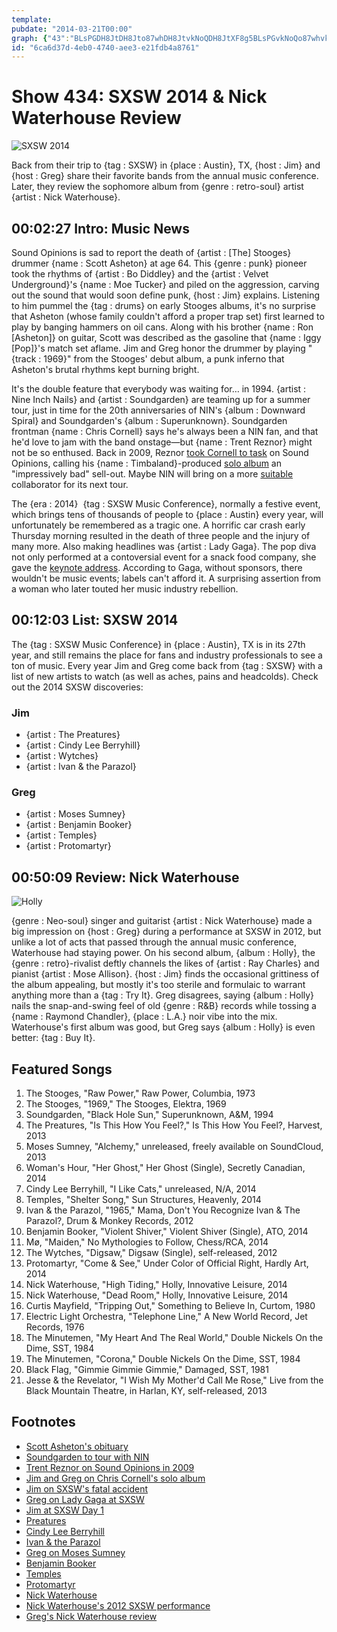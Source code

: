 ```yaml
---
template: 
pubdate: "2014-03-21T00:00"
graph: {"43":"BLsPGDH8JtDH8Jto87whDH8JtvkNoQDH8JtXF8g5BLsPGvkNoQo87whvkNoQTARUivkNoQnPKGyyhPS7TARUinPKGyVJe9zp94wxQ9k1Lp94wx5TX02p94wx5TX02NDHzO5TX02BLecn52Z2INDHzO","K3":"FjmkRaG4LX5DQlJFjmkRFjmkReY9ocFjmkRGJNRT88yjfFjmkRFjmkRxtG37FjmkRGrAGG","2BL":"BDocoBHmDKBHmDKt5mzKBHmDKPvXXOBHmDKd78iu97qipBHm1GX6cfddhnxe"}
id: "6ca6d37d-4eb0-4740-aee3-e21fdb4a8761"
---
```






# Show 434: SXSW 2014 & Nick Waterhouse Review

![SXSW 2014](https://static.soundopinions.org/images/2014/sxsw_web.jpg)

Back from their trip to {tag : SXSW} in {place : Austin}, TX, {host : Jim} and {host : Greg} share their favorite bands from the annual music conference. Later, they review the sophomore album from {genre : retro-soul} artist {artist : Nick Waterhouse}.



## 00:02:27 Intro: Music News

Sound Opinions is sad to report the death of {artist : [The] Stooges} drummer {name : Scott Asheton} at age 64. This {genre : punk} pioneer took the rhythms of {artist : Bo Diddley} and the {artist : Velvet Underground}'s {name : Moe Tucker} and piled on the aggression, carving out the sound that would soon define punk, {host : Jim} explains. Listening to him pummel the {tag : drums} on early Stooges albums, it's no surprise that Asheton (whose family couldn't afford a proper trap set) first learned to play by banging hammers on oil cans. Along with his brother {name : Ron [Asheton]} on guitar, Scott was described as the gasoline that {name : Iggy [Pop]}'s match set aflame. Jim and Greg honor the drummer by playing "{track : 1969}" from the Stooges' debut album, a punk inferno that Asheton's brutal rhythms kept burning bright.

It's the double feature that everybody was waiting for… in 1994. {artist : Nine Inch Nails} and {artist : Soundgarden} are teaming up for a summer tour, just in time for the 20th anniversaries of NIN's {album : Downward Spiral} and Soundgarden's {album : Superunknown}. Soundgarden frontman {name : Chris Cornell} says he's always been a NIN fan, and that he'd love to jam with the band onstage—but {name : Trent Reznor} might not be so enthused. Back in 2009, Reznor [took Cornell to task](/show/186/) on Sound Opinions, calling his {name : Timbaland}-produced [solo album](/show/172/#chriscornell) an "impressively bad" sell-out. Maybe NIN will bring on a more [suitable](http://www.stereogum.com/1279942/heres-the-call-me-maybe-x-nine-inch-nails-mashup-of-your-nightmares/mp3s/) collaborator for its next tour.

The {era : 2014}  {tag : SXSW Music Conference}, normally a festive event, which brings tens of thousands of people to {place : Austin} every year, will unfortunately be remembered as a tragic one. A horrific car crash early Thursday morning resulted in the death of three people and the injury of many more. Also making headlines was {artist : Lady Gaga}. The pop diva not only performed at a contoversial event for a snack food company, she gave the [keynote address](http://www.fuse.tv/2014/03/lady-gaga-sxsw-2014-keynote-address). According to Gaga, without sponsors, there wouldn't be music events; labels can't afford it. A surprising assertion from a woman who later touted her music industry rebellion.



## 00:12:03 List: SXSW 2014

The {tag : SXSW Music Conference} in {place : Austin}, TX is in its 27th year, and still remains the place for fans and industry professionals to see a ton of music. Every year Jim and Greg come back from {tag : SXSW} with a list of new artists to watch (as well as aches, pains and headcolds). Check out the 2014 SXSW discoveries:


### Jim

- {artist : The Preatures}
- {artist : Cindy Lee Berryhill}
- {artist : Wytches}
- {artist : Ivan & the Parazol}


### Greg

- {artist : Moses Sumney}
- {artist : Benjamin Booker}
- {artist : Temples}
- {artist : Protomartyr}



## 00:50:09 Review: Nick Waterhouse

![Holly](https://static.soundopinions.org/assets/434/2BL0.jpg)

{genre : Neo-soul} singer and guitarist {artist : Nick Waterhouse} made a big impression on {host : Greg} during a performance at SXSW in 2012, but unlike a lot of acts that passed through the annual music conference, Waterhouse had staying power. On his second album, {album : Holly}, the {genre : retro}-rivalist deftly channels the likes of {artist : Ray Charles} and pianist {artist : Mose Allison}. {host : Jim} finds the occasional grittiness of the album appealing, but mostly it's too sterile and formulaic to warrant anything more than a {tag : Try It}. Greg disagrees, saying {album : Holly} nails the snap-and-swing feel of old {genre : R&B} records while tossing a {name : Raymond Chandler}, {place : L.A.} noir vibe into the mix. Waterhouse's first album was good, but Greg says {album : Holly} is even better: {tag : Buy It}.



## Featured Songs

1. The Stooges, "Raw Power," Raw Power, Columbia, 1973
2. The Stooges, "1969," The Stooges, Elektra, 1969
3. Soundgarden, "Black Hole Sun," Superunknown, A&M, 1994
4. The Preatures, "Is This How You Feel?," Is This How You Feel?, Harvest, 2013
5. Moses Sumney, "Alchemy," unreleased, freely available on SoundCloud, 2013
6. Woman's Hour, "Her Ghost," Her Ghost (Single), Secretly Canadian, 2014
7. Cindy Lee Berryhill, "I Like Cats," unreleased, N/A, 2014
8. Temples, "Shelter Song," Sun Structures, Heavenly, 2014
9. Ivan & the Parazol, "1965," Mama, Don't You Recognize Ivan & The Parazol?, Drum & Monkey Records, 2012
10. Benjamin Booker, "Violent Shiver," Violent Shiver (Single), ATO, 2014
11. Mø, "Maiden," No Mythologies to Follow, Chess/RCA, 2014
12. The Wytches, "Digsaw," Digsaw (Single), self-released, 2012
13. Protomartyr, "Come & See," Under Color of Official Right, Hardly Art, 2014
14. Nick Waterhouse, "High Tiding," Holly, Innovative Leisure, 2014
15. Nick Waterhouse, "Dead Room," Holly, Innovative Leisure, 2014
16. Curtis Mayfield, "Tripping Out," Something to Believe In, Curtom, 1980
17. Electric Light Orchestra, "Telephone Line," A New World Record, Jet Records, 1976
18. The Minutemen, "My Heart And The Real World," Double Nickels On the Dime, SST, 1984
19. The Minutemen, "Corona," Double Nickels On the Dime, SST, 1984
20. Black Flag, "Gimmie Gimmie Gimmie," Damaged, SST, 1981
21. Jesse & the Revelator, "I Wish My Mother'd Call Me Rose," Live from the Black Mountain Theatre, in Harlan, KY, self-released, 2013



## Footnotes

- [Scott Asheton's obituary](http://www.freep.com/article/20140316/ENT04/303160152/scott-asheton-dies-stooges)
- [Soundgarden to tour with NIN](http://www.spin.com/articles/soundgarden-nine-inch-nails-tour-collaboration-trent-reznor-chris-cornell-feud/)
- [Trent Reznor on Sound Opinions in 2009](/show/186/)
- [Jim and Greg on Chris Cornell's solo album](http://www.soundopinions.org/show/172/#chriscornell)
- [Jim on SXSW's fatal accident](http://www.wbez.org/blogs/jim-derogatis/2014-03/fatal-vehicular-assault-mars-sxsw-2014-109848)
- [Greg on Lady Gaga at SXSW](http://www.chicagotribune.com/entertainment/music/turnitup/chi-lady-gaga-sxsw-20140314,0,1885653.story)
- [Jim at SXSW Day 1](http://www.wbez.org/blogs/jim-derogatis/2014-03/sxsw-2014-dispatch-1-well-least-it-ain%E2%80%99t-snowing-109840)
- [Preatures](http://thepreatures.com/)
- [Cindy Lee Berryhill](http://www.cindyleeberryhill.com/)
- [Ivan & the Parazol](http://ivanandtheparazol.com/)
- [Greg on Moses Sumney](http://www.chicagotribune.com/entertainment/music/turnitup/chi-moses-sumney-at-sxsw-sumney-artist-to-watch-20140312,0,6050117.column)
- [Benjamin Booker](http://atorecords.com/artists/benjamin-booker/)
- [Temples](http://templestheband.com/)
- [Protomartyr](https://soundcloud.com/protomartyr)
- [Nick Waterhouse](http://nickwaterhouse.com/)
- [Nick Waterhouse's 2012 SXSW performance](http://www.rollingstone.com/music/videos/nick-waterhouse-complete-sxsw-rock-room-set-20120316)
- [Greg's Nick Waterhouse review](http://www.chicagotribune.com/entertainment/music/turnitup/ct-nick-waterhouse-holly-lincoln-hall-20140220,0,1890840.column)